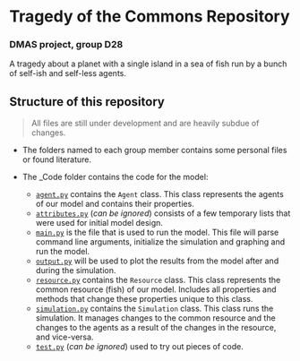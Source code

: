 # Tragedy of the Commons Repository
### DMAS project, group D28

A tragedy about a planet with a single island in a sea of fish run by a bunch of self-ish and self-less agents.


## Structure of this repository
> All files are still under development and are heavily subdue of changes.

* The folders named to each group member contains some personal files or found literature.

* The \_Code folder contains the code for the model:
  - [`agent.py`](https://github.com/Leander-van-Boven/D28-Tragedy_of_the_Commons/blob/master/_Code/name_of_beautiful_project/agent.py) contains the `Agent` class. This class represents the agents of our model and contains their properties. 
  - [`attributes.py`](https://github.com/Leander-van-Boven/D28-Tragedy_of_the_Commons/blob/master/_Code/name_of_beautiful_project/attributes.py) (_can be ignored_) consists of a few temporary lists that were used for initial model design. 
  - [`main.py`](https://github.com/Leander-van-Boven/D28-Tragedy_of_the_Commons/blob/master/_Code/name_of_beautiful_project/main.py) is the file that is used to run the model. This file will parse command line arguments, initialize the simulation and graphing and run the model.
  - [`output.py`](https://github.com/Leander-van-Boven/D28-Tragedy_of_the_Commons/blob/master/_Code/name_of_beautiful_project/output.py) will be used to plot the results from the model after and during the simulation.
  - [`resource.py`](https://github.com/Leander-van-Boven/D28-Tragedy_of_the_Commons/blob/master/_Code/name_of_beautiful_project/resource.py) contains the `Resource` class. This class represents the common resource (fish) of our model. Includes all properties and methods that change these properties unique to this class.
  - [`simulation.py`](https://github.com/Leander-van-Boven/D28-Tragedy_of_the_Commons/blob/master/_Code/name_of_beautiful_project/simulation.py) contains the `Simulation` class. This class runs the simulation. It manages changes to the common resource and the changes to the agents as a result of the changes in the resource, and vice-versa.
  - [`test.py`](https://github.com/Leander-van-Boven/D28-Tragedy_of_the_Commons/blob/master/_Code/name_of_beautiful_project/test.py) (_can be ignored_) used to try out pieces of code.
